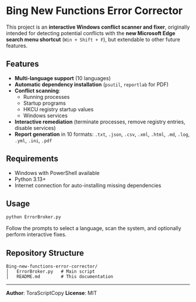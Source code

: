 # Bing New Functions Error Corrector

This project is an **interactive Windows conflict scanner and fixer**, 
originally intended for detecting potential conflicts with the **new Microsoft Edge search menu shortcut** (`Win + Shift + F`), 
but extendable to other future features.

## Features
- **Multi-language support** (10 languages)
- **Automatic dependency installation** (`psutil`, `reportlab` for PDF)
- **Conflict scanning**:
  - Running processes
  - Startup programs
  - HKCU registry startup values
  - Windows services
- **Interactive remediation** (terminate processes, remove registry entries, disable services)
- **Report generation** in 10 formats: `.txt`, `.json`, `.csv`, `.xml`, `.html`, `.md`, `.log`, `.yml`, `.ini`, `.pdf`

## Requirements
- Windows with PowerShell available
- Python 3.13+
- Internet connection for auto-installing missing dependencies

## Usage
```bash
python ErrorBroker.py
```
Follow the prompts to select a language, scan the system, and optionally perform interactive fixes.

## Repository Structure
```
Bing-new-functions-error-corrector/
│   ErrorBroker.py   # Main script
│   README.md        # This documentation
```

---
**Author**: ToraScriptCopy
**License**: MIT
